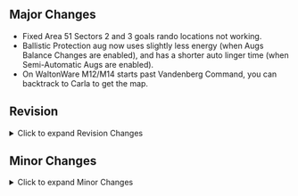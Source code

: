 
## Major Changes

- Fixed Area 51 Sectors 2 and 3 goals rando locations not working.
- Ballistic Protection aug now uses slightly less energy (when Augs Balance Changes are enabled), and has a shorter auto linger time (when Semi-Automatic Augs are enabled).
- On WaltonWare M12/M14 starts past Vandenberg Command, you can backtrack to Carla to get the map.

## Revision

<details>
<summary>Click to expand Revision Changes</summary>

- Added support for autorun in Revision.  At the moment, it is not configurable through the in-game keybinds and must be manually configured.
  - In the RevisionUser.ini file, go to the \[Extension.InputExt\] section and find the key you want to bind to enable autorun.  Change it so that it maps to ToggleAutorun, eg. to make C enable autorun: `C=ToggleAutorun`
- Doors into the M03 hangar (on both sides) are no longer potentially destroyable
- Keypad on the helipad-side door to the M03 hangar can no longer be hacked

</details>

## Minor Changes

<details>
<summary>Click to expand Minor Changes</summary>

- Zombie merchants are no longer ignored by the AI
- Hazmat suits can no longer be marked as Trash while being used in Zero Rando (or when balance changes are disabled)
- Added book colours and open/closed information to bingo goals help texts.
- Fixed quick aug menu exploit with infinite upgrades while paused.
- Swapped NPCs get their DesiredRotation set when swapped, along with their regular Rotation.  This fixes some enemies who would sometimes be facing the wrong direction, like the terrorists in the M02 Hotel, or the guards near the elevator in the M03 Airfield Helibase.
- Semicolons are no longer allowed in save names in vanilla (The original logic to do this was incorrect)
  - If you had a save file with a semicolon in the name, it should now be possible to load the save properly.
- DXVK updated to v2.7.1
- The installer is now smarter about installing extra dependencies
- The installers for Vanilla Fixer and Zero Rando have been simplified, now also provide the option to enable balance changes (Zero Rando Plus)
- Fixed issue with loading saves that have high max health or energy
- Always show Max Rando warning, instead of being based on the number of times you've beaten the game (which would've only shown you the explanation if you clicked it on your first playthrough).
- Fixed issue where auto augs could still be effective when your energy was a rounding error away from 0

</details>
